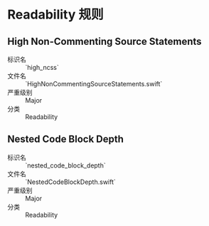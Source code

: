 # Readability 规则

## High Non-Commenting Source Statements

<dl>
<dt>标识名</dt>
<dd>`high_ncss`</dd>
<dt>文件名</dt>
<dd>`HighNonCommentingSourceStatements.swift`</dd>
<dt>严重级别</dt>
<dd>Major</dd>
<dt>分类</dt>
<dd>Readability</dd>
</dl>


## Nested Code Block Depth

<dl>
<dt>标识名</dt>
<dd>`nested_code_block_depth`</dd>
<dt>文件名</dt>
<dd>`NestedCodeBlockDepth.swift`</dd>
<dt>严重级别</dt>
<dd>Major</dd>
<dt>分类</dt>
<dd>Readability</dd>
</dl>
